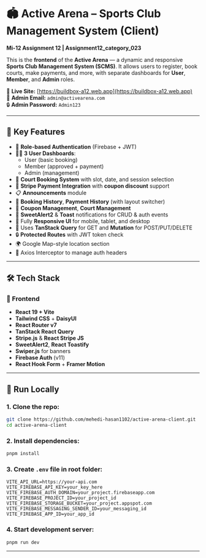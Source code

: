 # 🏟️ Active Arena – Sports Club Management System (Client)

**Mi-12 Assignment 12 | Assignment12_category_023**

This is the **frontend** of the **Active Arena** — a dynamic and responsive **Sports Club Management System (SCMS)**. It allows users to register, book courts, make payments, and more, with separate dashboards for **User**, **Member**, and **Admin** roles.

🔗 **Live Site:** [https://buildbox-a12.web.app](https://buildbox-a12.web.app)  
👤 **Admin Email:** `admin@activearena.com`  
🔒 **Admin Password:** `Admin123`

---

## 📌 Key Features

- 🔐 **Role-based Authentication** (Firebase + JWT)
- 🧑‍💼 **3 User Dashboards**:
  - User (basic booking)
  - Member (approved + payment)
  - Admin (management)
- 🏸 **Court Booking System** with slot, date, and session selection
- 💸 **Stripe Payment Integration** with **coupon discount** support
- 📋 **Announcements** module
- 📑 **Booking History**, **Payment History** (with layout switcher)
- 🧾 **Coupon Management**, **Court Management**
- 💬 **SweetAlert2** & **Toast** notifications for CRUD & auth events
- 📱 Fully **Responsive UI** for mobile, tablet, and desktop
- 🧠 Uses **TanStack Query** for GET and **Mutation** for POST/PUT/DELETE
- 🔒 **Protected Routes** with JWT token check
- 🌍 Google Map-style location section
- 🔁 Axios Interceptor to manage auth headers

---

## 🛠 Tech Stack

### 🔧 Frontend

- **React 19 + Vite**
- **Tailwind CSS** + **DaisyUI**
- **React Router v7**
- **TanStack React Query**
- **Stripe.js** & **React Stripe JS**
- **SweetAlert2**, **React Toastify**
- **Swiper.js** for banners
- **Firebase Auth** (v11)
- **React Hook Form** + **Framer Motion**

---

## 🧪 Run Locally

### 1. Clone the repo:

```bash
git clone https://github.com/mehedi-hasan1102/active-arena-client.git
cd active-arena-client
```

### 2. Install dependencies:

```bash
pnpm install
```

### 3. Create `.env` file in root folder:

```env
VITE_API_URL=https://your-api.com
VITE_FIREBASE_API_KEY=your_key_here
VITE_FIREBASE_AUTH_DOMAIN=your_project.firebaseapp.com
VITE_FIREBASE_PROJECT_ID=your_project_id
VITE_FIREBASE_STORAGE_BUCKET=your_project.appspot.com
VITE_FIREBASE_MESSAGING_SENDER_ID=your_messaging_id
VITE_FIREBASE_APP_ID=your_app_id
```

### 4. Start development server:

```bash
pnpm run dev
```

---

